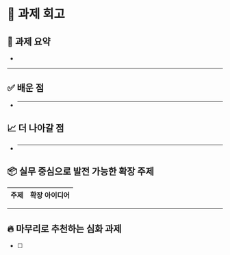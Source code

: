 # 📝 과제 회고

## 📌 과제 요약

-

---

## ✅ 배운 점

- ***

## 📈 더 나아갈 점

- ***

## 📦 실무 중심으로 발전 가능한 확장 주제

| 주제 | 확장 아이디어 |
| ---- | ------------- |

---

## 🔥 마무리로 추천하는 심화 과제

- [ ]
